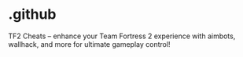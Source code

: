 # .github
TF2 Cheats – enhance your Team Fortress 2 experience with aimbots, wallhack, and more for ultimate gameplay control!
